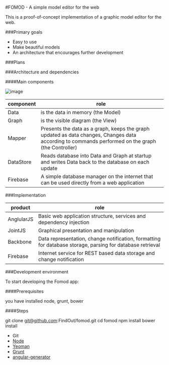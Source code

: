 #FOMOD - A simple model editor for the web

This is a proof-of-concept implementation of a graphic model editor for the web.

###Primary goals
- Easy to use
- Make beautiful models
- An architecture that encourages further development

###Plans

###Architecture and dependencies

####Main components

![image](http://yuml.me/4eeef7f4)

| component  | role
| -----------| -------------
| Data | is the data in memory (the Model)
| Graph | is the visible diagram (the View)
| Mapper | Presents the data as a graph, keeps the graph updated as data changes, Changes data according to commands performed on the graph  (the Controller)
| DataStore  | Reads database into Data and Graph at startup and writes Data back to the database on each update
| Firebase | A simple database manager on the internet that can be used directly from a web application

###Implementation

| product | role
| ------- | ---------
| AnglularJS | Basic web application structure, services and dependency injection
| JointJS | Graphical presentation and manipulation
| Backbone | Data representation, change notification, formatting for database storage, parsing for database retrieval
| Firebase | Internet service for REST based data storage and change notification

###Development environment

To start developing the Fomod app:

####Prerequisites

  you have installed node, grunt, bower

####Steps

git clone git@github.com:FindOut/fomod.git
cd fomod
npm install
bower install


- Git
- [Node](http://nodejs.org/)
- [Yeoman](http://yeoman.io/)
- [Grunt](http://gruntjs.com/)
- [angular-generator](https://github.com/yeoman/generator-angular)
